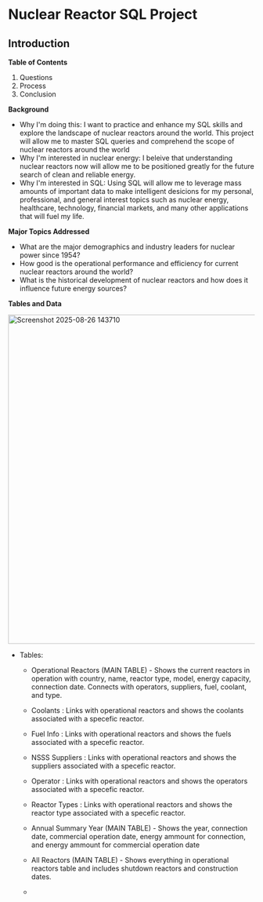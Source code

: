 # Nuclear Reactor SQL Project

## Introduction

**Table of Contents**
1. Questions
2. Process
3. Conclusion

**Background**
- Why I'm doing this: I want to practice and enhance my SQL skills and explore the landscape of nuclear reactors around the world. This project will allow me to master SQL queries and comprehend the scope of nuclear reactors around the world
- Why I'm interested in nuclear energy: I beleive that understanding nuclear reactors now will allow me to be positioned greatly for the future search of clean and reliable energy. 
- Why I'm interested in SQL: Using SQL will allow me to leverage mass amounts of important data to make intelligent desicions for my personal, professional, and general interest topics such as nuclear energy, healthcare, technology, financial markets, and many other applications that will fuel my life.

**Major Topics Addressed**
- What are the major demographics and industry leaders for nuclear power since 1954?
- How good is the operational performance and efficiency for current nuclear reactors around the world?
- What is the historical development of nuclear reactors and how does it influence future energy sources?

**Tables and Data**

  <img width="632" height="671" alt="Screenshot 2025-08-26 143710" src="https://github.com/user-attachments/assets/8a500eec-3c04-470e-898b-f47b2e704f57" />

- Tables:
  * Operational Reactors (MAIN TABLE) - Shows the current reactors in operation with country, name, reactor type, model, energy capacity, connection date. Connects with operators, suppliers, fuel, coolant, and type.
  * Coolants : Links with operational reactors and shows the coolants associated with a specefic reactor.
  * Fuel Info : Links with operational reactors and shows the fuels associated with a specefic reactor.
  * NSSS Suppliers : Links with operational reactors and shows the suppliers associated with a specefic reactor.
  * Operator : Links with operational reactors and shows the operators associated with a specefic reactor.
  * Reactor Types : Links with operational reactors and shows the reactor type associated with a specefic reactor.

  * Annual Summary Year (MAIN TABLE) - Shows the year, connection date, commercial operation date, energy ammount for connection, and energy ammount for commercial operation date

  * All Reactors (MAIN TABLE) - Shows everything in operational reactors table and includes shutdown reactors and construction dates.
 
  * 
